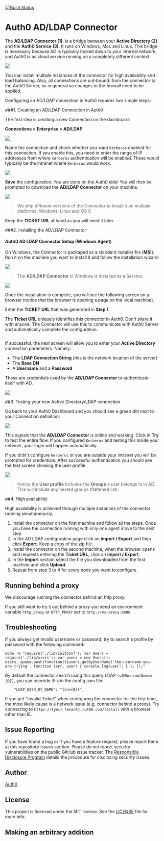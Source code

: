 [![Build Status](https://travis-ci.org/auth0/ad-ldap-connector.svg?branch=master)](https://travis-ci.org/auth0/ad-ldap-connector)

# Auth0 AD/LDAP Connector

The __AD/LDAP Connector (1)__, is a bridge between your __Active Directory (2)__  and the __Auth0 Service (3)__. It runs on Windows, Mac and Linux. This bridge is necessary because AD is typically locked down to your internal network, and Auth0 is as cloud service running on a completely different context.

<img src="https://docs.google.com/drawings/d/1X30jQAsatQTibLXgxKgDanbCH1RJ9ZAfoDmHV33jdBY/pub?w=630&amp;h=526">

You can install multiple instances of the connector for high availability and load balancing. Also, all connections are out-bound: from the connector to the Auth0 Server, so in general no changes to the firewall need to be applied.

Configuring an AD/LDAP connection in Auth0 requires two simple steps:

###1. Creating an AD/LDAP Connection in Auth0

The first step is creating a new Connection on the dashboard:

__Connections > Enterprise > AD/LDAP__

![](https://cdn.auth0.com/docs/media/articles/connections/enterprise/active-directory/ldap-create.png)

Name the connection and check whether you want `Kerberos` enabled for this connection. If you enable this, you need to enter the range of IP addresses from where `Kerberos` authentication will be enabled. These would typically be the intranet where `Kerberos` would work.

![](https://cdn.auth0.com/docs/media/articles/connections/enterprise/active-directory/ldap-create-2.png)

__Save__ the configuration. You are done on the Auth0 side! You will then be prompted to download the __AD/LDAP Connector__ on your machine.

![](https://cdn.auth0.com/docs/media/articles/connections/enterprise/active-directory/ldap-create-3.png)

> We ship different versions of the Connector to install it on multiple platforms: Windows, Linux and OS X

Keep the __TICKET URL__ at hand as you will need it later.

###2. Installing the AD/LDAP Connector

#### Auth0 AD LDAP Connector Setup (Windows Agent)
On Windows, the Connector is packaged as a standard installer file (__MSI__). Run it on the machine you want to install it and follow the installation wizard:

![](https://cdn.auth0.com/docs/media/articles/connector/install/adldap-connector-setup.png)

> The __AD/LDAP Connector__ in Windows is installed as a Service:

![](https://cdn.auth0.com/docs/media/articles/connector/install/adldap-connector-services.png)

Once the installation is complete, you will see the following screen on a browser (notice that the browser is opening a page on the local machine).

Enter the __TICKET URL__ that was generated in __Step 1__.

The __Ticket URL__ uniquely identifies this connector in Auth0. Don't share it with anyone. The Connector will use this to communicate with Auth0 Server and automatically complete the configuration.

![]()

If successful, the next screen will allow you to enter your __Active Directory__ connection parameters. Namely:

* The __LDAP Connection String__ (this is the network location of the server)
* The __Base DN__
* A __Username__ and a __Password__

These are credentials used by the __AD/LDAP Connector__ to authenticate itself with AD.

![](https://s3.amazonaws.com/blog.auth0.com/adldap_04.PNG)


##3. Testing your new Active Directory/LDAP connection

Go back to your Auth0 Dashboard and you should see a green dot next to your Connection definition:

![](https://s3.amazonaws.com/blog.auth0.com/adldap_07.png)

This signals that the __AD/LDAP Connector__ is online and working. Click in __Try__ to test the entire flow. If you configured `Kerberos` and testing this inside your network, your login will happen automatically.

If you didn't configure `Kerberos` or you are outside your intranet you will be prompted for credentials. After successful authentication you should see the test screen showing the user profile:

![](https://s3.amazonaws.com/blog.auth0.com/adldap_08.png)

> Notice the __User profile__ includes the __Groups__ a user belongs to in AD. This will include any nested groups (flattened list).

##4. High availability

High availability is achieved through multiple instances of the connector running simultaneously.

1.  Install the connector on the first machine and follow all the steps. Once you have the connection running with only one agent move to the next step.
2.  In the AD LDAP configuratino page click on __Import / Export__ and then click __Export__. Keep a copy of the zip file.
3.  Install the connector on the second machine, when the browser opens and requests entering the __Ticket URL__, click on __Import / Export__.
4.  In the __Import__ section select the file you downloaded from the first machine and click __Upload__.
5.  Repeat from step 3 to 4 for every node you want to configure.

## Running behind a proxy

We discourage running the connector behind an http proxy.

If you still want to try it out behind a proxy you need an environment variable `http_proxy` or `HTTP_PROXY` set to `http://my-proxy:8080`.

## Troubleshooting

If you always get invalid username or password, try to search a profile by password with the following command:

```
node -e "require('./lib/initConf'); var Users = require('./lib/users'); var users = new Users(); users._queue.push(function(){users.getByUserName('the-username-you-are-trying', function (err, user) { console.log(user); } ); });"
```

By default the connector search using this query LDAP `(sAMAccountName={0})`, you can override this in the config.json file:

```
	"LDAP_USER_BY_NAME": "(cn={0})",
```

If you get "Invalid Ticket" when configuring the connector for the first time, the most likely cause is a network issue (e.g. connector behind a proxy). Try connecting to `https://{your tenant}.auth0.com/testall` with a browser other than IE.

## Issue Reporting

If you have found a bug or if you have a feature request, please report them at this repository issues section. Please do not report security vulnerabilities on the public GitHub issue tracker. The [Responsible Disclosure Program](https://auth0.com/whitehat) details the procedure for disclosing security issues.

## Author

[Auth0](auth0.com)

## License

This project is licensed under the MIT license. See the [LICENSE](LICENSE) file for more info.


## Making an arbitrary addition
